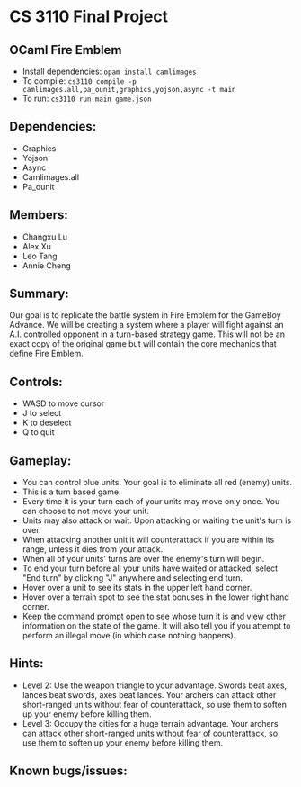 # CS 3110 Final Project
## OCaml Fire Emblem
- Install dependencies: `opam install camlimages`
- To compile: `cs3110 compile -p camlimages.all,pa_ounit,graphics,yojson,async -t main`
- To run: `cs3110 run main game.json`

## Dependencies:
- Graphics
- Yojson
- Async
- Camlimages.all
- Pa_ounit

## Members:
- Changxu Lu
- Alex Xu
- Leo Tang
- Annie Cheng

## Summary:
Our goal is to replicate the battle system in Fire Emblem for the GameBoy Advance. We will be creating a system where a player will fight against an A.I. controlled opponent in a turn-based strategy game. This will not be an exact copy of the original game but will contain the core mechanics that define Fire Emblem.

## Controls:
- WASD to move cursor
- J to select
- K to deselect
- Q to quit

## Gameplay:
- You can control blue units. Your goal is to eliminate all red (enemy) units.
- This is a turn based game.
- Every time it is your turn each of your units may move only once. You can choose to not move your unit.
- Units may also attack or wait. Upon attacking or waiting the unit's turn is over.
- When attacking another unit it will counterattack if you are within its range, unless it dies from your attack.
- When all of your units' turns are over the enemy's turn will begin.
- To end your turn before all your units have waited or attacked, select "End turn" by clicking "J" anywhere and selecting end turn.
- Hover over a unit to see its stats in the upper left hand corner.
- Hover over a terrain spot to see the stat bonuses in the lower right hand corner.
- Keep the command prompt open to see whose turn it is and view other information on the state of the game. It will also tell you if you attempt to perform an illegal move (in which case nothing happens).

## Hints:
- Level 2:
  Use the weapon triangle to your advantage. Swords beat axes, lances beat swords, axes beat lances.
  Your archers can attack other short-ranged units without fear of counterattack, so use them to soften up your enemy before killing them.
- Level 3:
  Occupy the cities for a huge terrain advantage.
  Your archers can attack other short-ranged units without fear of counterattack, so use them to soften up your enemy before killing them.

## Known bugs/issues:



